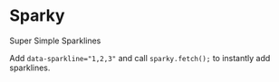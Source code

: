 Sparky
======

Super Simple Sparklines

Add `data-sparkline="1,2,3"` and call `sparky.fetch();` to instantly add sparklines.